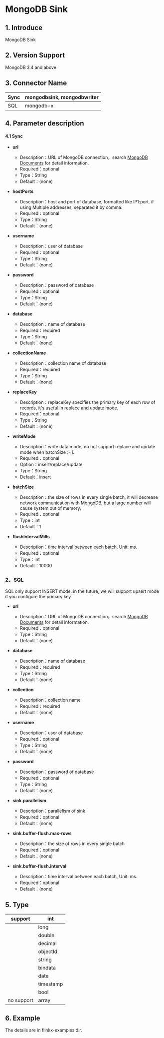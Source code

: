 # MongoDB Sink
## 1. Introduce
MongoDB Sink

## 2. Version Support
MongoDB 3.4 and above


## 3. Connector Name
| Sync | mongodbsink, mongodbwriter |
| --- | --- |
| SQL | mongodb-x |



## 4. Parameter description
#### 4.1 Sync

- **url**
    - Description：URL of MongoDB connection，search [MongoDB Documents](https://docs.mongodb.com/manual/reference/connection-string/) for detail information.
    - Required：optional
    - Type：String
    - Default：(none)



- **hostPorts**
    - Description：host and port of database, formatted like IP1:port. if using Multiple addresses, separated it by comma.
    - Required：optional
    - Type：String
    - Default：(none)



- **username**
    - Description：user of database
    - Required：optional
    - Type：String
    - Default：(none)



- **password**
    - Description：password of database 
    - Required：optional
    - Type：String
    - Default：(none)



- **database**
    - Description：name of database
    - Required：required
    - Type：String
    - Default：(none)



- **collectionName**
    - Description：collection name of database
    - Required：required
    - Type：String
    - Default：(none)



- **replaceKey**
    - Description：replaceKey specifies the primary key of each row of records, it's useful in replace and update mode.
    - Required：optional
    - Type：String
    - Default：(none)



- **writeMode**
    - Description：write data mode, do not support replace and update mode when batchSize > 1.
    - Required：optional
    - Option：insert/replace/update
    - Type：String
    - Default：insert



- **batchSize**
    - Description：the size of rows in every single batch, it will decrease network communication with MongoDB, but a large number will cause system out of memory.
    - Required：optional
    - Type：int
    - Default：1
    
    
    
- **flushIntervalMills**
    - Description：time interval between each batch, Unit: ms.
    - Required：optional
    - Type：int
    - Default：10000
    
    
    
### 2、SQL
SQL only support INSERT mode. in the future, we will support upsert mode if you configure the primary key.

- **url**
    - Description：URL of MongoDB connection，search [MongoDB Documents](https://docs.mongodb.com/manual/reference/connection-string/) for detail information.
    - Required：optional
    - Type：String
    - Default：(none)
    
    
    
- **database**
    - Description：name of database
    - Required：required
    - Type：String
    - Default：(none)
    
    
    
- **collection**
    - Description：collection name
    - Required：required
    - Default：(none)
    
    
    
- **username**
    - Description：user of database
    - Required：optional
    - Type：String
    - Default：(none)



- **password**
    - Description：password of database 
    - Required：optional
    - Type：String
    - Default：(none)



- **sink.parallelism**
    - Description：parallelism of sink
    - Required：optional
    - Default：(none)
    
    
    
- **sink.buffer-flush.max-rows**
    - Description：the size of rows in every single batch
    - Required：optional
    - Default：(none)
    
    
    
- **sink.buffer-flush.interval**
    - Description：time interval between each batch, Unit: ms.
    - Required：optional
    - Default：(none)
    
    
    
## 5. Type
| support | int |
| --- | --- |
|  | long |
|  | double |
|  | decimal |
|  | objectId |
|  | string |
|  | bindata |
|  | date |
|  | timestamp |
|  | bool |
| no support | array |


## 6. Example
The details are in flinkx-examples dir.


